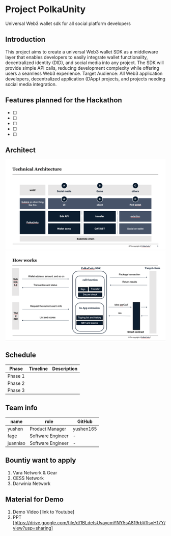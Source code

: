 # Project PolkaUnity
Universal Web3 wallet sdk for all social platform developers
## Introduction
This project aims to create a universal Web3 wallet SDK as a middleware layer that enables developers to easily integrate wallet functionality, decentralized identity (DID), and social media into any project. The SDK will provide simple API calls, reducing development complexity while offering users a seamless Web3 experience.
Target Audience: All Web3 application developers, decentralized application (DApp) projects, and projects needing social media integration.

## Features planned for the Hackathon

- [ ] 

- [ ] 

- [ ] 

- [ ] 

- [ ] 


## Architect
![alt text](./doc/tech.png)
![how works](./doc/arch.png)

## Schedule
| Phase | Timeline | Description |
| ----- | -------- | ----------- |
|    Phase 1   |          |             |
|    Phase 2   |          |             |
|    Phase 3   |          |             |

## Team info
| name         | role         | GitHub |
| ----------- | ----------- | -----------  |
| yushen       | Product Manager | yushen165 |
| fage         | Software Engineer | - |
| juanniao     | Software Engineer | - |


##  Bountiy want to apply 
1. Vara Network & Gear
2. CESS Network
3. Darwinia Network

## Material for Demo

1. Demo Video [link to Youtube]
2. PPT [https://drive.google.com/file/d/1BLdetsUvaycmYNY5sA819rbVfIsvH17Y/view?usp=sharing]
